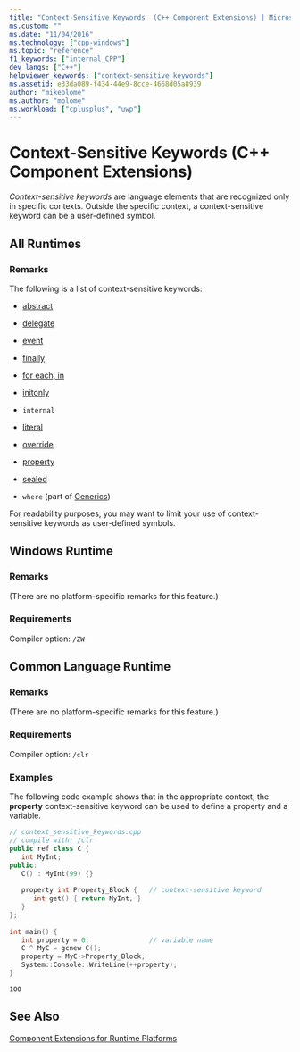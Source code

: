 ```yaml
---
title: "Context-Sensitive Keywords  (C++ Component Extensions) | Microsoft Docs"
ms.custom: ""
ms.date: "11/04/2016"
ms.technology: ["cpp-windows"]
ms.topic: "reference"
f1_keywords: ["internal_CPP"]
dev_langs: ["C++"]
helpviewer_keywords: ["context-sensitive keywords"]
ms.assetid: e33da089-f434-44e9-8cce-4668d05a8939
author: "mikeblome"
ms.author: "mblome"
ms.workload: ["cplusplus", "uwp"]
---
```

# Context-Sensitive Keywords  (C++ Component Extensions)
*Context-sensitive keywords* are language elements that are recognized only in specific contexts. Outside the specific context, a context-sensitive keyword can be a user-defined symbol.  
  
## All Runtimes  
### Remarks
  
 The following is a list of context-sensitive keywords:  
  
-   [abstract](../windows/abstract-cpp-component-extensions.md)  
  
-   [delegate](../windows/delegate-cpp-component-extensions.md)  
  
-   [event](../windows/event-cpp-component-extensions.md)  
  
-   [finally](../dotnet/finally.md)  
  
-   [for each, in](../dotnet/for-each-in.md)  
  
-   [initonly](../dotnet/initonly-cpp-cli.md)  
  
-   `internal`   
  
-   [literal](../windows/literal-cpp-component-extensions.md)  
  
-   [override](../windows/override-cpp-component-extensions.md)  
  
-   [property](../windows/property-cpp-component-extensions.md)  
  
-   [sealed](../windows/sealed-cpp-component-extensions.md)  
  
-   `where` (part of [Generics](../windows/generics-cpp-component-extensions.md))  
  
 For readability purposes, you may want to limit your use of context-sensitive keywords as user-defined symbols.  
  
## Windows Runtime  
### Remarks  
  
 (There are no platform-specific remarks for this feature.)  
  
### Requirements  
 Compiler option: `/ZW`  
  
## Common Language Runtime 
### Remarks  
  
 (There are no platform-specific remarks for this feature.)  
  
### Requirements  
 Compiler option: `/clr`  
  
### Examples  
  
 The following code example shows that in the appropriate context, the **property** context-sensitive keyword can be used to define a property and a variable.  
  
```cpp  
// context_sensitive_keywords.cpp  
// compile with: /clr  
public ref class C {  
   int MyInt;  
public:  
   C() : MyInt(99) {}  
  
   property int Property_Block {   // context-sensitive keyword  
      int get() { return MyInt; }  
   }  
};  
  
int main() {  
   int property = 0;               // variable name  
   C ^ MyC = gcnew C();  
   property = MyC->Property_Block;  
   System::Console::WriteLine(++property);  
}  
```  
  
```Output  
100  
```  
  
## See Also  
 [Component Extensions for Runtime Platforms](../windows/component-extensions-for-runtime-platforms.md)